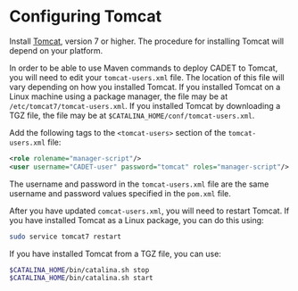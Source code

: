 Configuring Tomcat
======================

Install [Tomcat](http://tomcat.apache.org/), version 7 or higher.  The
procedure for installing Tomcat will depend on your platform.

In order to be able to use Maven commands to deploy CADET to
Tomcat, you will need to edit your `tomcat-users.xml` file.  The
location of this file will vary depending on how you installed Tomcat.
If you installed Tomcat on a Linux machine using a package manager,
the file may be at `/etc/tomcat7/tomcat-users.xml`.  If you
installed Tomcat by downloading a TGZ file, the file may be at
`$CATALINA_HOME/conf/tomcat-users.xml`.

Add the following tags to the `<tomcat-users>` section of the `tomcat-users.xml` file:

```xml
<role rolename="manager-script"/>
<user username="CADET-user" password="tomcat" roles="manager-script"/>
```

The username and password in the `tomcat-users.xml` file are the
same username and password values specified in the `pom.xml` file.

After you have updated `comcat-users.xml`, you will need to
restart Tomcat.  If you have installed Tomcat as a Linux package, you
can do this using:

```bash
sudo service tomcat7 restart
```

If you have installed Tomcat from a TGZ file, you can use:

```bash
$CATALINA_HOME/bin/catalina.sh stop
$CATALINA_HOME/bin/catalina.sh start
```


